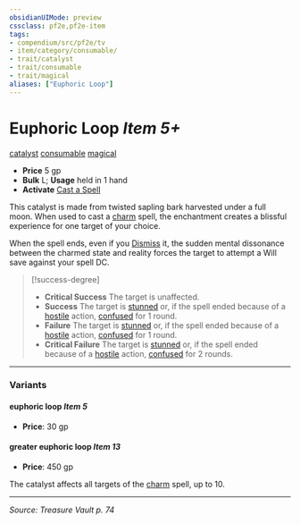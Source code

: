 ```yaml
---
obsidianUIMode: preview
cssclass: pf2e,pf2e-item
tags:
- compendium/src/pf2e/tv
- item/category/consumable/
- trait/catalyst
- trait/consumable
- trait/magical
aliases: ["Euphoric Loop"]
---
```

# Euphoric Loop *Item 5+*  
[catalyst](catalyst-som.md "Catalyst Item Trait")  [consumable](consumable.md "Consumable Item Trait")  [magical](magical.md "Magical Item Trait")  

- **Price** 5 gp
- **Bulk** L; **Usage** held in 1 hand
- **Activate** [Cast a Spell](cast-a-spell.md)

This catalyst is made from twisted sapling bark harvested under a full moon. When used to cast a [charm](charm.md) spell, the enchantment creates a blissful experience for one target of your choice.

When the spell ends, even if you [Dismiss](dismiss.md) it, the sudden mental dissonance between the charmed state and reality forces the target to attempt a Will save against your spell DC.

> [!success-degree] 
> - **Critical Success** The target is unaffected.
> - **Success** The target is [stunned](conditions.md#Stunned) or, if the spell ended because of a [hostile](conditions.md#Hostile) action, [confused](conditions.md#Confused) for 1 round.
> - **Failure** The target is [stunned](conditions.md#Stunned) or, if the spell ended because of a [hostile](conditions.md#Hostile) action, [confused](conditions.md#Confused) for 1 round.
> - **Critical Failure** The target is [stunned](conditions.md#Stunned) or, if the spell ended because of a [hostile](conditions.md#Hostile) action, [confused](conditions.md#Confused) for 2 rounds.

---

### Variants

#### euphoric loop *Item 5*

- **Price**: 30 gp

#### greater euphoric loop *Item 13*

- **Price**: 450 gp

The catalyst affects all targets of the [charm](charm.md) spell, up to 10.

---
*Source: Treasure Vault p. 74*